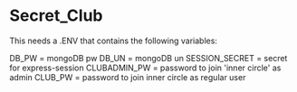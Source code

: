 # Secret_Club

This needs a .ENV that contains the following variables:

 DB_PW = mongoDB pw
 DB_UN = mongoDB un
 SESSION_SECRET = secret for express-session
 CLUBADMIN_PW = password to join 'inner circle' as admin
 CLUB_PW = password to join inner circle as regular user

